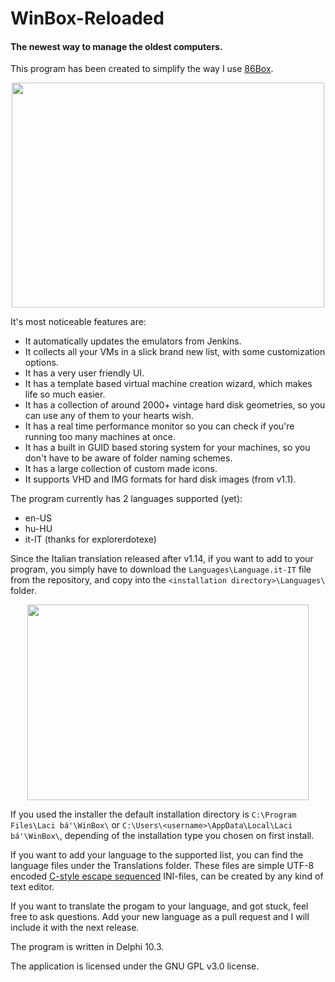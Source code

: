 # WinBox-Reloaded
#### The newest way to manage the oldest computers.

This program has been created to simplify the way I use [86Box](https://github.com/86Box/86Box).

<p align="center"><img src="https://raw.githubusercontent.com/laciba96/WinBox-Reloaded/main/Screenshot.PNG" width="500" height="360"></img></p>

It's most noticeable features are:
- It automatically updates the emulators from Jenkins.
- It collects all your VMs in a slick brand new list, with some customization options.
- It has a very user friendly UI.
- It has a template based virtual machine creation wizard, which makes life so much easier.
- It has a collection of around 2000+ vintage hard disk geometries, so you can use any of them to your hearts wish.
- It has a real time performance monitor so you can check if you're running too many machines at once.
- It has a built in GUID based storing system for your machines, so you don't have to be aware of folder naming schemes.
- It has a large collection of custom made icons.
- It supports VHD and IMG formats for hard disk images (from v1.1).

The program currently has 2 languages supported (yet):
- en-US
- hu-HU
- it-IT (thanks for explorerdotexe)

Since the Italian translation released after v1.14, if you want to add to your program, you simply have to download the `Languages\Language.it-IT` file from the repository, and copy into the `<installation directory>\Languages\` folder. 

<p align="center"><img src="https://user-images.githubusercontent.com/84271678/122122550-3e5c0400-ce2d-11eb-86b9-bb797388217d.png" width="450" height="313"></img></p>
  
If you used the installer the default installation directory is `C:\Program Files\Laci bá'\WinBox\` or `C:\Users\<username>\AppData\Local\Laci bá'\WinBox\`, depending of the  installation type you chosen on first install.

If you want to add your language to the supported list, you can find the language files under the Translations folder.
These files are simple UTF-8 encoded [C-style escape sequenced](https://en.wikipedia.org/wiki/Escape_sequences_in_C) INI-files, can be created by any kind of text editor. 

If you want to translate the progam to your language, and got stuck, feel free to ask questions.
Add your new language as a pull request and I will include it with the next release.

The program is written in Delphi 10.3.

The application is licensed under the GNU GPL v3.0 license.
